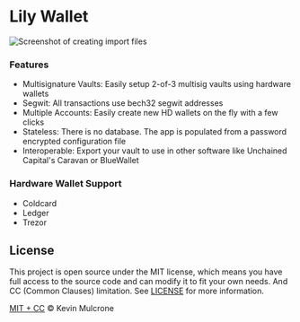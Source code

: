 # Lily Wallet

![Screenshot of creating import files](https://github.com/KayBeSee/cc-kitchen-frontend/blob/master/public/screenshot.png "Screenshot of Lily Wallet")

### Features
- Multisignature Vaults: Easily setup 2-of-3 multisig vaults using hardware wallets
- Segwit: All transactions use bech32 segwit addresses
- Multiple Accounts: Easily create new HD wallets on the fly with a few clicks
- Stateless: There is no database. The app is populated from a password encrypted configuration file
- Interoperable: Export your vault to use in other software like Unchained Capital's Caravan or BlueWallet

### Hardware Wallet Support
  - Coldcard
  - Ledger
  - Trezor


## License

This project is open source under the MIT license, which means you have full access to the source code and can modify it to fit your own needs. And CC (Common Clauses) limitation. See [LICENSE](LICENSE) for more information.

[MIT + CC](LICENSE) © Kevin Mulcrone
